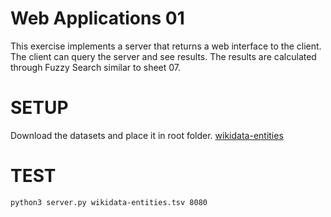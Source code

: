 

# Web Applications 01

This exercise implements a server that returns a web interface to the client. The client can query the server and see results. The results are calculated through Fuzzy Search similar to sheet 07.

# SETUP

Download the datasets and place it in root folder. [wikidata-entities](http://ad-teaching.informatik.uni-freiburg.de/InformationRetrievalWS2324/datasets/wikidata-entities.tsv")

# TEST

```
python3 server.py wikidata-entities.tsv 8080
```
